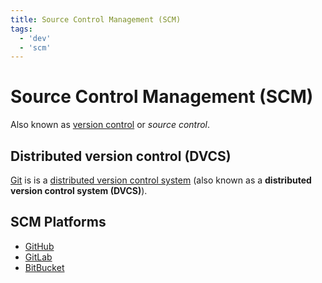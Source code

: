 ```yaml
---
title: Source Control Management (SCM)
tags:
  - 'dev'
  - 'scm'
---
```


# Source Control Management (SCM)

Also known as [version control](https://en.wikipedia.org/wiki/Version_control) or _source control_.

## Distributed version control (DVCS)

[Git](20210913193531-git.md) is is a [distributed version control system](https://en.wikipedia.org/wiki/Distributed_version_control) (also known as a **distributed version control system (DVCS)**). 

## SCM Platforms

* [GitHub](https://github.com)
* [GitLab](https://gitlab.com)
* [BitBucket](bitbucket.org)